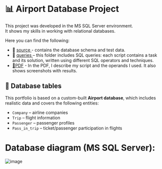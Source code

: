 # 📊 Airport Database Project

This project was developed in the MS SQL Server environment.<br>
It shows my skills in working with relational databases.

Here you can find the following:<br>
  -  📂 <a href="https://github.com/nshubina/Portfolio/tree/20a253dd2a49fcf62f68ea92af50025bf3cd4569/SQL/source" target="_blank">source </a> - contains the database schema and test data.
  -  📂 <a href="https://github.com/nshubina/Portfolio/tree/2396b1d016228ab1872a92f0e9622c92dc489d3c/SQL/Queries" target="_blank">queries </a> – this folder includes SQL queries: each script contains a task and its solution, written using different SQL operators and techniques.
  - <a href="" target="_">📄PDF</a> - In the PDF, I describe my script and the operands I used. It also shows screenshots with results.
  

## 📁 Database tables

This portfolio is based on a custom-built **Airport database**, which includes realistic data and covers the following entities:
- `Company` – airline companies
- `Trip` – flight information
- `Passenger` – passenger profiles
- `Pass_in_trip` – ticket/passenger participation in flights


# Database diagram (MS SQL Server):


![image](https://github.com/user-attachments/assets/00bd4bd7-0022-443f-beab-d028da7488ac)


